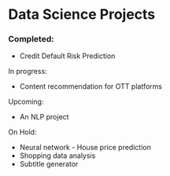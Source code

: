 # Data Science Projects

### Completed:
- Credit Default Risk Prediction

In progress:
- Content recommendation for OTT platforms

Upcoming:
- An NLP project

On Hold:
- Neural network - House price prediction
- Shopping data analysis
- Subtitle generator

